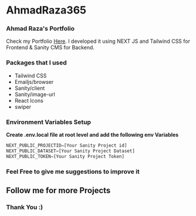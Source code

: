 # AhmadRaza365

### Ahmad Raza's Portfolio

Check my Portfolio [Here](https://ahmadraza365.diveintoskills.com/). I developed it using NEXT JS and Tailwind CSS for Frontend & Sanity CMS for Backend.

### Packages that I used

- Tailwind CSS
- Emailjs/browser
- Sanity/client
- Sanity/image-url
- React Icons
- swiper

### Environment Variables Setup

**Create .env.local file at root level and add the following env Variables**

```javascript
NEXT_PUBLIC_PROJECTID=[Your Sanity Project id]
NEXT_PUBLIC_DATASET=[Your Sanity Project Dataset]
NEXT_PUBLIC_TOKEN=[Your Sanity Project Token]
```

### Feel Free to give me suggestions to improve it

## Follow me for more Projects

### Thank You :)
